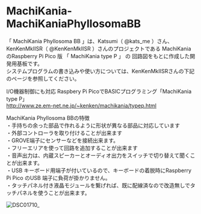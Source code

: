 # MachiKania-MachiKaniaPhyllosomaBB

「
MachiKania Phyllosoma BB 」は、Katsumi（ @kats_me ）さん、 KenKenMkIISR（ @KenKenMkIISR ）さんのプロジェクトである MachiKaniaのRaspberry Pi Pico 版
「 MachiKania type P 」 の 回路図をもとに作成した開発用基板です。<BR>
システムプログラムの書き込みや使い方については、KenKenMkIISRさんの下記のページを参照してください。<BR>

I/O機器制御にも対応 Raspbery Pi PicoでBASICプログラミング「MachiKania type P」<BR>
http://www.ze.em-net.ne.jp/~kenken/machikania/typep.html

MachiKania Phyllosoma BBの特徴<BR>
・手持ちの余った部品で作れるように形状が異なる部品に対応しています<BR>
・外部コントローラを取り付けることが出来ます<BR>
・GROVE端子にセンサーなどを接続出来ます。<BR>
・フリーエリアを使って回路を追加することが出来ます<BR>
・音声出力は、内蔵スピーカーとオーディオ出力をスイッチで切り替えて聞くことが出来ます。<BR>
・USB キーボード用端子が付いているので、キーボードの着脱時にRaspberry Pi Pico のUSB 端子に負荷が掛かりません。<BR>
・タッチパネル付き液晶モジュールを繋げれば、既に配線済なので改造無しでタッチパネルを使うことが出来ます。<BR>

![DSC01710_](https://github.com/user-attachments/assets/3f4f0d36-19a6-4930-a74a-ec8802dd7e82)
